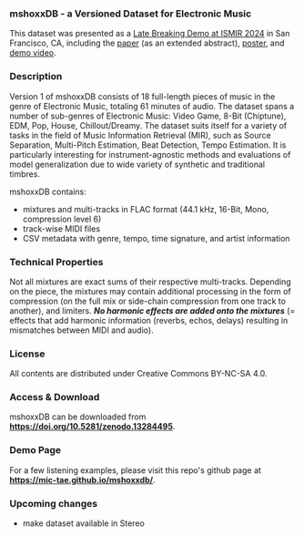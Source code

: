 ### mshoxxDB - a Versioned Dataset for Electronic Music

This dataset was presented as a [Late Breaking Demo at ISMIR 2024](https://ismir2024program.ismir.net/lbd_423.html) in San Francisco, CA, including the [paper](https://ismir2024program.ismir.net/lbd_423.html#lbd) (as an extended abstract), [poster](https://ismir2024program.ismir.net/lbd_423.html#poster), and [demo video](https://ismir2024program.ismir.net/lbd_423.html#video).

### Description

Version 1 of mshoxxDB consists of 18 full-length pieces of music in the genre of Electronic Music, totaling 61 minutes of audio.
The dataset spans a number of sub-genres of Electronic Music: Video Game, 8-Bit (Chiptune), EDM, Pop, House, Chillout/Dreamy.
The dataset suits itself for a variety of tasks in the field of Music Information Retrieval (MIR), such as Source Separation, Multi-Pitch Estimation, Beat Detection, Tempo Estimation.
It is particularly interesting for instrument-agnostic methods and evaluations of model generalization due to wide variety of synthetic and traditional timbres.

mshoxxDB contains:
- mixtures and multi-tracks in FLAC format (44.1 kHz, 16-Bit, Mono, compression level 6)
- track-wise MIDI files
- CSV metadata with genre, tempo, time signature, and artist information

### Technical Properties

Not all mixtures are exact sums of their respective multi-tracks. Depending on the piece, the mixtures may contain additional processing in the form of compression (on the full mix or side-chain compression from one track to another), and limiters. **_No harmonic effects are added onto the mixtures_** (= effects that add harmonic information (reverbs, echos, delays) resulting in mismatches between MIDI and audio).

### License
All contents are distributed under Creative Commons BY-NC-SA 4.0.

### Access & Download
mshoxxDB can be downloaded from **https://doi.org/10.5281/zenodo.13284495**.

### Demo Page
For a few listening examples, please visit this repo's github page at **https://mic-tae.github.io/mshoxxdb/**.

### Upcoming changes
- make dataset available in Stereo
